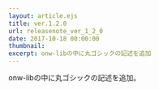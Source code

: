 ```yaml
---
layout: article.ejs
title: ver.1.2.0
url: releasenote_ver_1_2_0
date: 2017-10-18 00:00:00
thumbnail: 
excerpt: onw-libの中に丸ゴシックの記述を追加
---
```


onw-libの中に丸ゴシックの記述を追加。
